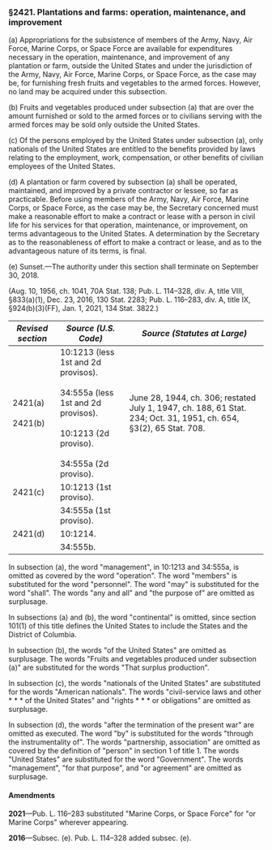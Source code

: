 ### §2421. Plantations and farms: operation, maintenance, and improvement ###

(a) Appropriations for the subsistence of members of the Army, Navy, Air Force, Marine Corps, or Space Force are available for expenditures necessary in the operation, maintenance, and improvement of any plantation or farm, outside the United States and under the jurisdiction of the Army, Navy, Air Force, Marine Corps, or Space Force, as the case may be, for furnishing fresh fruits and vegetables to the armed forces. However, no land may be acquired under this subsection.

(b) Fruits and vegetables produced under subsection (a) that are over the amount furnished or sold to the armed forces or to civilians serving with the armed forces may be sold only outside the United States.

(c) Of the persons employed by the United States under subsection (a), only nationals of the United States are entitled to the benefits provided by laws relating to the employment, work, compensation, or other benefits of civilian employees of the United States.

(d) A plantation or farm covered by subsection (a) shall be operated, maintained, and improved by a private contractor or lessee, so far as practicable. Before using members of the Army, Navy, Air Force, Marine Corps, or Space Force, as the case may be, the Secretary concerned must make a reasonable effort to make a contract or lease with a person in civil life for his services for that operation, maintenance, or improvement, on terms advantageous to the United States. A determination by the Secretary as to the reasonableness of effort to make a contract or lease, and as to the advantageous nature of its terms, is final.

(e) Sunset.—The authority under this section shall terminate on September 30, 2018.

(Aug. 10, 1956, ch. 1041, 70A Stat. 138; Pub. L. 114–328, div. A, title VIII, §833(a)(1), Dec. 23, 2016, 130 Stat. 2283; Pub. L. 116–283, div. A, title IX, §924(b)(3)(FF), Jan. 1, 2021, 134 Stat. 3822.)

|   *Revised section*    |                                                             *Source (U.S. Code)*                                                             |                                           *Source (Statutes at Large)*                                           |
|------------------------|----------------------------------------------------------------------------------------------------------------------------------------------|------------------------------------------------------------------------------------------------------------------|
|2421(a)<br/><br/>2421(b)|10:1213 (less 1st and 2d provisos).<br/><br/>34:555a (less 1st and 2d provisos).<br/><br/>10:1213 (2d proviso).<br/><br/>34:555a (2d proviso).|June 28, 1944, ch. 306; restated July 1, 1947, ch. 188, 61 Stat. 234; Oct. 31, 1951, ch. 654, §3(2), 65 Stat. 708.|
|        2421(c)         |                                                            10:1213 (1st proviso).                                                            |                                                                                                                  |
|                        |                                                            34:555a (1st proviso).                                                            |                                                                                                                  |
|        2421(d)         |                                                                   10:1214.                                                                   |                                                                                                                  |
|                        |                                                                   34:555b.                                                                   |                                                                                                                  |

In subsection (a), the word "management", in 10:1213 and 34:555a, is omitted as covered by the word "operation". The word "members" is substituted for the word "personnel". The word "may" is substituted for the word "shall". The words "any and all" and "the purpose of" are omitted as surplusage.

In subsections (a) and (b), the word "continental" is omitted, since section 101(1) of this title defines the United States to include the States and the District of Columbia.

In subsection (b), the words "of the United States" are omitted as surplusage. The words "Fruits and vegetables produced under subsection (a)" are substituted for the words "That surplus production".

In subsection (c), the words "nationals of the United States" are substituted for the words "American nationals". The words "civil-service laws and other \* \* \* of the United States" and "rights \* \* \* or obligations" are omitted as surplusage.

In subsection (d), the words "after the termination of the present war" are omitted as executed. The word "by" is substituted for the words "through the instrumentality of". The words "partnership, association" are omitted as covered by the definition of "person" in section 1 of title 1. The words "United States" are substituted for the word "Government". The words "management", "for that purpose", and "or agreement" are omitted as surplusage.

#### Amendments ####

**2021**—Pub. L. 116–283 substituted "Marine Corps, or Space Force" for "or Marine Corps" wherever appearing.

**2016**—Subsec. (e). Pub. L. 114–328 added subsec. (e).